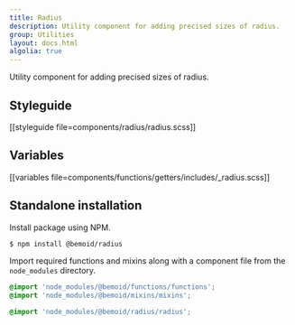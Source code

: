 ```yaml
---
title: Radius
description: Utility component for adding precised sizes of radius.
group: Utilities
layout: docs.html
algolia: true
---
```


Utility component for adding precised sizes of radius.

## Styleguide

[[styleguide file=components/radius/radius.scss]]

## Variables

[[variables file=components/functions/getters/includes/_radius.scss]]

## Standalone installation

Install package using NPM.

```bash
$ npm install @bemoid/radius
```

Import required functions and mixins along with a component file from the `node_modules` directory.

```scss
@import 'node_modules/@bemoid/functions/functions';
@import 'node_modules/@bemoid/mixins/mixins';

@import 'node_modules/@bemoid/radius/radius';
```